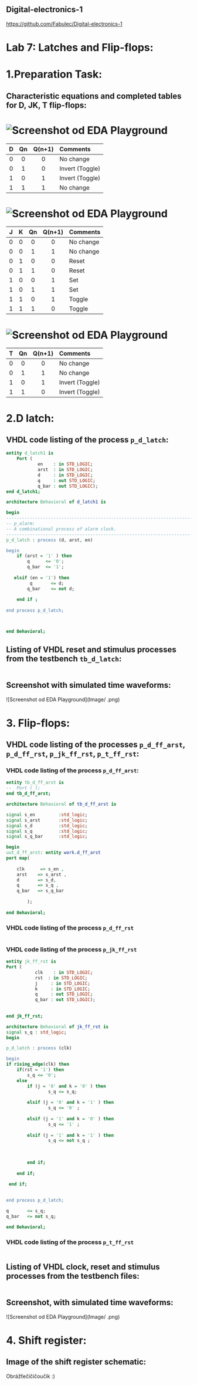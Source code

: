 ## Digital-electronics-1

https://github.com/Fabulec/Digital-electronics-1

# Lab 7: Latches and Flip-flops:

# 1.Preparation Task:
## Characteristic equations and completed tables for D, JK, T flip-flops:

# ![Screenshot od EDA Playground](Image/1.png)
| D   | Qn  | Q(n+1) | Comments |
| :-: | :-: | :-:    | :--      |
| 0   | 0   |     0   |   No change       |
| 0   | 1   |      0  |    Invert (Toggle)        |
| 1   |  0   |     1   |   Invert (Toggle)        |
| 1   |  1   |      1  |   No change       |


# ![Screenshot od EDA Playground](Image/2.png)
   | J | K | Qn | Q(n+1) | Comments |
   | :-: | :-: | :-: | :-: | :-- |
   | 0 | 0 | 0 | 0 | No change |
   | 0 | 0 | 1 | 1 | No change |
   | 0 | 1 | 0 |0   |    Reset |
   | 0 | 1 | 1 | 0  | Reset    |
   | 1 | 0 | 0 | 1 |        Set   |
   | 1 | 0 | 1 | 1|      Set    |
   | 1 | 1 | 0 | 1|      Toggle    |
   | 1 | 1 | 1 |  0|       Toggle   |

# ![Screenshot od EDA Playground](Image/3.png)
  
 | T | Qn | Q(n+1) | Comments |
   | :-: | :-: | :-: | :--      |
   | 0   |  0  |   0  |   No change       |
   | 0   |  1  |    1 |  No change         |
   | 1   |   0  |    1 |    Invert (Toggle)    |
   | 1   |    1 |     0|   Invert (Toggle)       |



# 2.D latch:
## VHDL code listing of the process ```p_d_latch```:

```vhdl
entity d_latch1 is
    Port (
            en    : in STD_LOGIC;
            arst  : in STD_LOGIC;
            d     : in STD_LOGIC;
            q     : out STD_LOGIC;
            q_bar : out STD_LOGIC);
end d_latch1;

architecture Behavioral of d_latch1 is

begin
------------------------------------------------------------------------
-- p_alarm:
-- A combinational process of alarm clock.
------------------------------------------------------------------------
p_d_latch : process (d, arst, en)

begin
    if (arst = '1' ) then
        q      <= '0';
        q_bar  <= '1';
        
   elsif (en = '1') then
         q       <= d;
        q_bar    <= not d;
    
    end if ;
    
end process p_d_latch;



end Behavioral;

```





## Listing of VHDL reset and stimulus processes from the testbench ```tb_d_latch```:

```vhdl

```




## Screenshot with simulated time waveforms:

![Screenshot od EDA Playground](Image/     .png)






# 3. Flip-flops:

## VHDL code listing of the processes ```p_d_ff_arst```, ```p_d_ff_rst```, ```p_jk_ff_rst```, ```p_t_ff_rst```:


### VHDL code listing of the process ```p_d_ff_arst```:
```vhdl
entity tb_d_ff_arst is
--  Port ( );
end tb_d_ff_arst;

architecture Behavioral of tb_d_ff_arst is

signal s_en         :std_logic; 
signal s_arst       :std_logic; 
signal s_d          :std_logic; 
signal s_q          :std_logic; 
signal s_q_bar      :std_logic; 

begin
uut_d_ff_arst: entity work.d_ff_arst
port map(                      
                               
    clk      => s_en ,          
    arst    => s_arst ,        
    d       => s_d,            
    q       => s_q ,           
    q_bar   => s_q_bar         
                               
        );                     
                               
end Behavioral;

```






### VHDL code listing of the process ```p_d_ff_rst```

```vhdl

```







### VHDL code listing of the process ```p_jk_ff_rst```
```vhdl
entity jk_ff_rst is
Port (                            
           clk    : in STD_LOGIC; 
           rst  : in STD_LOGIC;  
           j     : in STD_LOGIC;
           k     : in STD_LOGIC; 
           q     : out STD_LOGIC; 
           q_bar : out STD_LOGIC);
          
          
end jk_ff_rst;

architecture Behavioral of jk_ff_rst is
signal s_q : std_logic;
begin

p_d_latch : process (clk)

begin
if rising_edge(clk) then
    if(rst = '1') then
        s_q <= '0';
    else 
        if (j = '0' and k = '0' ) then 
                s_q <= s_q;
                
        elsif (j = '0' and k = '1' ) then
                s_q <= '0' ;
   
        elsif (j = '1' and k = '0' ) then
                s_q <= '1' ;
   
        elsif (j = '1' and k = '1' ) then
                s_q <= not s_q ;
   
   
   
        end if;
        
    end if;
    
 end if;

    
end process p_d_latch;

q       <= s_q;
q_bar   <= not s_q;

end Behavioral;
```





### VHDL code listing of the process ```p_t_ff_rst```
```vhdl

```






## Listing of VHDL clock, reset and stimulus processes from the testbench files:
 
```vhdl

```





## Screenshot, with simulated time waveforms:


![Screenshot od EDA Playground](Image/     .png)





# 4. Shift register:

## Image of the shift register schematic:

Obrážťečičičoučik :)

